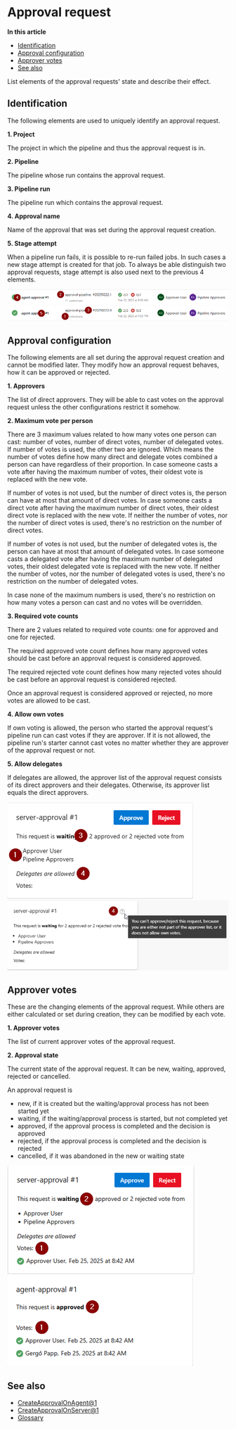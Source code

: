 # Approval request

**In this article**
- [Identification](#identification)
- [Approval configuration](#approval-configuration)
- [Approver votes](#approver-votes)
- [See also](#see-also)

List elements of the approval requests' state and describe their effect.

## Identification

The following elements are used to uniquely identify an approval request.

**1. Project**

The project in which the pipeline and thus the approval request is in.

**2. Pipeline**

The pipeline whose run contains the approval request.

**3. Pipeline run**

The pipeline run which contains the approval request.

**4. Approval name**

Name of the approval that was set during the approval request creation.

**5. Stage attempt**

When a pipeline run fails, it is possible to re-run failed jobs. In such cases a new stage attempt is created for that job.
To always be able distinguish  two approval requests, stage attempt is also used next to the previous 4 elements.

![Identification](/flexible-approvals/images/common/approval-request/identification.png)

## Approval configuration

The following elements are all set during the approval request creation and cannot be modified later.
They modify how an approval request behaves, how it can be approved or rejected.

**1. Approvers**

The list of direct approvers. They will be able to cast votes on the approval request unless the other configurations restrict it somehow.

**2. Maximum vote per person**

There are 3 maximum values related to how many votes one person can cast: number of votes, number of direct votes, number of delegated votes.
If number of votes is used, the other two are ignored.
Which means the number of votes define how many direct and delegate votes combined a person can have regardless of their proportion.
In case someone casts a vote after having the maximum number of votes, their oldest vote is replaced with the new vote.

If number of votes is not used, but the number of direct votes is, the person can have at most that amount of direct votes.
In case someone casts a direct vote after having the maximum number of direct votes, their oldest direct vote is replaced with the new vote.
If neither the number of votes, nor the number of direct votes is used, there's no restriction on the number of direct votes.

If number of votes is not used, but the number of delegated votes is, the person can have at most that amount of delegated votes.
In case someone casts a delegated vote after having the maximum number of delegated votes, their oldest delegated vote is replaced with the new vote.
If neither the number of votes, nor the number of delegated votes is used, there's no restriction on the number of delegated votes.

In case none of the maximum numbers is used, there's no restriction on how many votes a person can cast and no votes will be overridden.

**3. Required vote counts**

There are 2 values related to required vote counts: one for approved and one for rejected.

The required approved vote count defines how many approved votes should be cast before an approval request is considered approved.

The required rejected vote count defines how many rejected votes should be cast before an approval request is considered rejected.

Once an approval request is considered approved or rejected, no more votes are allowed to be cast.

**4. Allow own votes**

If own voting is allowed, the person who started the approval request's pipeline run can cast votes if they are approver.
If it is not allowed, the pipeline run's starter cannot cast votes no matter whether they are approver of the approval request or not.

**5. Allow delegates**

If delegates are allowed, the approver list of the approval request consists of its direct approvers and their delegates.
Otherwise, its approver list equals the direct approvers.

![Configuration](/flexible-approvals/images/common/approval-request/configuration.png)
![Configuration - own](/flexible-approvals/images/common/approval-request/configuration-own.png)

## Approver votes

These are the changing elements of the approval request. 
While others are either calculated or set during creation, they can be modified by each vote.

**1. Approver votes**

The list of current approver votes of the approval request.

**2. Approval state**

The current state of the approval request. It can be new, waiting, approved, rejected or cancelled.

An approval request is
- new, if it is created but the waiting/approval process has not been started yet
- waiting, if the waiting/approval process is started, but not completed yet
- approved, if the approval process is completed and the decision is approved
- rejected, if the approval process is completed and the decision is rejected
- cancelled, if it was abandoned in the new or waiting state

![Votes - waiting](/flexible-approvals/images/common/approval-request/votes-waiting.png)
![Votes - approved](/flexible-approvals/images/common/approval-request/votes-approved.png)

## See also

- [CreateApprovalOnAgent@1](/flexible-approvals/tasks/create-approval-on-agent/create-approval-on-agent-v1.md)
- [CreateApprovalOnServer@1](/flexible-approvals/tasks/create-approval-on-server/create-approval-on-server-v1.md)
- [Glossary](/flexible-approvals/common/glossary.md)